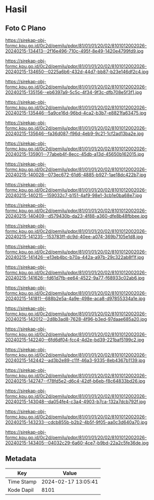 # Hasil

## Foto C Plano

https://sirekap-obj-formc.kpu.go.id/0c2d/pemilu/pdpr/81/01/01/20/02/8101012002026-20240215-134413--2f16e496-710c-495f-8e49-1420e4799fd9.jpg

https://sirekap-obj-formc.kpu.go.id/0c2d/pemilu/pdpr/81/01/01/20/02/8101012002026-20240215-134650--0225a6b6-432d-44d7-bb87-b23e146df2c4.jpg

https://sirekap-obj-formc.kpu.go.id/0c2d/pemilu/pdpr/81/01/01/20/02/8101012002026-20240215-135156--eb6397a9-5c5c-4f34-9f3c-dfb708e5f3f1.jpg

https://sirekap-obj-formc.kpu.go.id/0c2d/pemilu/pdpr/81/01/01/20/02/8101012002026-20240215-135446--5a9ce16d-96bd-4ca2-b3b7-e8821fa63475.jpg

https://sirekap-obj-formc.kpu.go.id/0c2d/pemilu/pdpr/81/01/01/20/02/8101012002026-20240215-135646--fa36d087-f96d-4eb9-9c21-1cf2ad13ba2e.jpg

https://sirekap-obj-formc.kpu.go.id/0c2d/pemilu/pdpr/81/01/01/20/02/8101012002026-20240215-135901--77abeb4f-8ecc-45db-a13d-45650b162015.jpg

https://sirekap-obj-formc.kpu.go.id/0c2d/pemilu/pdpr/81/01/01/20/02/8101012002026-20240215-140028--073ec672-61d6-4885-b927-1ae18dc422b7.jpg

https://sirekap-obj-formc.kpu.go.id/0c2d/pemilu/pdpr/81/01/01/20/02/8101012002026-20240215-140215--159032c7-b151-4af9-98e1-3cb1e0ba68e7.jpg

https://sirekap-obj-formc.kpu.go.id/0c2d/pemilu/pdpr/81/01/01/20/02/8101012002026-20240215-140409--d579430b-da23-4f88-a360-dfe8b48fbbee.jpg

https://sirekap-obj-formc.kpu.go.id/0c2d/pemilu/pdpr/81/01/01/20/02/8101012002026-20240215-141235--153783ff-dc9d-40ee-a074-369b7105e1d8.jpg

https://sirekap-obj-formc.kpu.go.id/0c2d/pemilu/pdpr/81/01/01/20/02/8101012002026-20240215-141426--e13eb4bc-b70a-442a-a97b-29c322ab8f1f.jpg

https://sirekap-obj-formc.kpu.go.id/0c2d/pemilu/pdpr/81/01/01/20/02/8101012002026-20240215-141626--fd61d7fb-ee64-4522-9a77-f68933c02ab6.jpg

https://sirekap-obj-formc.kpu.go.id/0c2d/pemilu/pdpr/81/01/01/20/02/8101012002026-20240215-141811--688b2e5a-4a9e-498e-aca8-d97855334a1e.jpg

https://sirekap-obj-formc.kpu.go.id/0c2d/pemilu/pdpr/81/01/01/20/02/8101012002026-20240215-142012--2d8b3ad8-7628-4f96-b3ed-97daae685a20.jpg

https://sirekap-obj-formc.kpu.go.id/0c2d/pemilu/pdpr/81/01/01/20/02/8101012002026-20240215-142240--6fd6df04-fcc4-4d2e-bd39-221baf5199c2.jpg

https://sirekap-obj-formc.kpu.go.id/0c2d/pemilu/pdpr/81/01/01/20/02/8101012002026-20240215-142442--ad3b2e89-c11f-46a3-9335-8eb4367b1139.jpg

https://sirekap-obj-formc.kpu.go.id/0c2d/pemilu/pdpr/81/01/01/20/02/8101012002026-20240215-142747--f78fd5e2-d6c4-42df-b6eb-f8c64833bd26.jpg

https://sirekap-obj-formc.kpu.go.id/0c2d/pemilu/pdpr/81/01/01/20/02/8101012002026-20240215-143048--da054fe4-c3a4-4903-b7ca-132a7dcb792f.jpg

https://sirekap-obj-formc.kpu.go.id/0c2d/pemilu/pdpr/81/01/01/20/02/8101012002026-20240215-143233--cdcb855b-b2b2-4b5f-9f05-aa0c3d640a70.jpg

https://sirekap-obj-formc.kpu.go.id/0c2d/pemilu/pdpr/81/01/01/20/02/8101012002026-20240215-143405--04032c29-6a60-4ce7-b9bd-22a2c5fe36de.jpg


## Metadata

| Key        | Value               |
| ---------- | ------------------- |
| Time Stamp | 2024-02-17 13:05:41 |
| Kode Dapil | 8101                |



